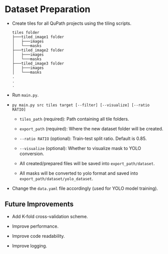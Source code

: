 # Dataset Preparation

- Create tiles for all QuPath projects using the tiling scripts.

  ```plain
  tiles folder
  ├───tiled_image1 folder
  │   ├───images
  │   └───masks
  ├───tiled_image2 folder
  │   ├───images
  │   └───masks
  ├───tiled_image3 folder
  │   ├───images
  │   └───masks
  .
  .
  .
  ```

- Run `main.py`.

- `py main.py src tiles target [--filter] [--visualize] [--ratio RATIO]`

  - `tiles_path` (required): Path containing all tile folders.

  - `export_path` (required): Where the new dataset folder will be created.

  - `--ratio RATIO` (optional): Train-test split ratio. Default is 0.85.

  - `--visualize` (optional): Whether to visualize mask to YOLO conversion.

  - All created/prepared files will be saved into `export_path/dataset`.

  - All masks will be converted to yolo format and saved into `export_path/dataset/yolo_dataset`.

- Change the `data.yaml` file accordingly (used for YOLO model training).

## Future Improvements

- Add K-fold cross-validation scheme.

- Improve performance.

- Improve code readability.

- Improve logging.
